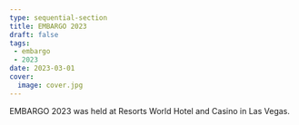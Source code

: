 ```yaml
---
type: sequential-section
title: EMBARGO 2023
draft: false
tags:
 - embargo
 - 2023
date: 2023-03-01
cover:
  image: cover.jpg
---
```

EMBARGO 2023 was held at Resorts World Hotel and Casino in Las Vegas.
